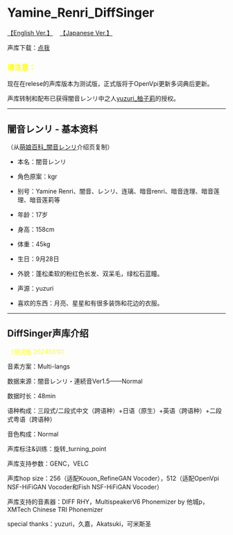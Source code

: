 # Yamine_Renri_DiffSinger

[【English Ver.】](https://github.com/colstone/Yamine_Renri_DiffSinger/blob/main/README_EN.md)    [【Japanese Ver.】](https://github.com/colstone/Yamine_Renri_DiffSinger/blob/main/README_JA.md)

声库下载：[点我](https://github.com/colstone/Yamine_Renri_DiffSinger/releases/tag/Beta_Version)

### <font color=yellow>请注意：</font>

现在在relese的声库版本为测试版，正式版将于OpenVpi更新多词典后更新。

声库转制和配布已获得闇音レンリ中之人[yuzuri_柚子莉](https://space.bilibili.com/328087514)的授权。

---

## 闇音レンリ - 基本资料

（从[萌娘百科_闇音レンリ](https://mzh.moegirl.org.cn/%E6%9A%97%E9%9F%B3Renri)介绍页复制）

- 本名：闇音レンリ
  
- 角色原案：kgr
  
- 别号：Yamine Renri、闇音、レンリ、连璃、暗音renri、暗音连理、暗音莲理、暗音莲莉等
  
- 年龄：17岁
  
- 身高：158cm
  
- 体重：45kg
  
- 生日：9月28日
  
- 外貌：蓬松柔软的粉红色长发、双呆毛，绿松石蓝瞳。
  
- 声源：yuzuri
  
- 喜欢的东西：月亮、星星和有很多装饰和花边的衣服。

---

## DiffSinger声库介绍

<font color=yellow>（测试版 20240310）</font>

音素方案：Multi-langs

数据来源：闇音レンリ・連続音Ver1.5——Normal

数据时长：48min

语种构成：三段式/二段式中文（跨语种）+日语（原生）+英语（跨语种）+二段式粤语（跨语种）

音色构成：Normal

声库标注&训练：旋转_turning_point

声库支持参数：GENC，VELC

声库hop size：256（适配Kouon_RefineGAN Vocoder），512（适配OpenVpi NSF-HiFiGAN Vocoder和Fish NSF-HiFiGAN Vocoder）

声库支持的音素器：DIFF RHY，MultispeakerV6 Phonemizer by 他城p，XMTech Chinese TRI Phonemizer

special thanks：yuzuri，久嘉，Akatsuki，可米斯圣
